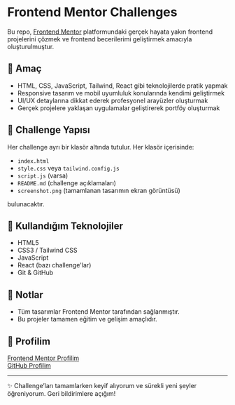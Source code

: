 # Frontend Mentor Challenges

Bu repo, [Frontend Mentor](https://www.frontendmentor.io/) platformundaki gerçek hayata yakın frontend projelerini çözmek ve frontend becerilerimi geliştirmek amacıyla oluşturulmuştur.

## 🚀 Amaç

- HTML, CSS, JavaScript, Tailwind, React gibi teknolojilerde pratik yapmak
- Responsive tasarım ve mobil uyumluluk konularında kendimi geliştirmek
- UI/UX detaylarına dikkat ederek profesyonel arayüzler oluşturmak
- Gerçek projelere yaklaşan uygulamalar geliştirerek portföy oluşturmak

## 📁 Challenge Yapısı

Her challenge ayrı bir klasör altında tutulur. Her klasör içerisinde:

- `index.html`
- `style.css` veya `tailwind.config.js`
- `script.js` (varsa)
- `README.md` (challenge açıklamaları)
- `screenshot.png` (tamamlanan tasarımın ekran görüntüsü)

bulunacaktır.

## 🔧 Kullandığım Teknolojiler

- HTML5
- CSS3 / Tailwind CSS
- JavaScript
- React (bazı challenge'lar)
- Git & GitHub

## 📌 Notlar

- Tüm tasarımlar Frontend Mentor tarafından sağlanmıştır.
- Bu projeler tamamen eğitim ve gelişim amaçlıdır.

## 🔗 Profilim

[Frontend Mentor Profilim](https://www.frontendmentor.io/profile/Aktasidris)  
[GitHub Profilim](https://github.com/Aktasidris)

---

✨ Challenge’ları tamamlarken keyif alıyorum ve sürekli yeni şeyler öğreniyorum. Geri bildirimlere açığım!
